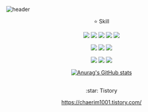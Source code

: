 ![header](https://capsule-render.vercel.app/api?type=waving&color=auto&height=300&section=header&text=Hello%20I'm%20chaerim&fontSize=90)

<div align=center>

  
  :star: Skill
  
   <img src="https://img.shields.io/badge/C++-00599C?style=flat-square&logo=C%2B%2B&logoColor=white"/></a> 
  <img src="https://img.shields.io/badge/Java-007396?style=flat-square&logo=Java&logoColor=white"/></a> 
  <img src="https://img.shields.io/badge/Python-3766AB?style=flat-square&logo=Python&logoColor=white"/></a> 
   <img src="https://img.shields.io/badge/Javascript-F7DF1E?style=flat-square&logo=Javascript&logoColor=white"/></a>
   <img src="https://img.shields.io/badge/TypeScript-3178C6?style=flat-square&logo=TypeScript&logoColor=white"/></a>
   
  <img src="https://img.shields.io/badge/Django-092E20?style=flat-square&logo=Django&logoColor=white"/></a> 
  <img src="https://img.shields.io/badge/Node.js-339933?style=flat-square&logo=Node.js&logoColor=white"/></a>
     <img src="https://img.shields.io/badge/NestJS-E0234E?style=flat-square&logo=NestJS&logoColor=white"/></a>
  
  <img src="https://img.shields.io/badge/Docker-2496ED?style=flat-square&logo=Docker&logoColor=white"/></a>
  <img src="https://img.shields.io/badge/MySQL-4479A1?style=flat-square&logo=MySQL&logoColor=white"/></a>
    <img src="https://img.shields.io/badge/MongoDB-47A248?style=flat-square&logo=MongoDB&logoColor=white"/></a>
 
 [![Anurag's GitHub stats](https://github-readme-stats.vercel.app/api?username=Chaerim1001)](https://github.com/Chaerim1001/github-readme-stats)
 
  </br>
   :star: Tistory
   
   https://chaerim1001.tistory.com/
  
</div>


<!--
**ParkChaerim/ParkChaerim** is a ✨ _special_ ✨ repository because its `README.md` (this file) appears on your GitHub profile.

Here are some ideas to get you started:

- 🔭 I’m currently working on ...
- 🌱 I’m currently learning ...
- 👯 I’m looking to collaborate on ...
- 🤔 I’m looking for help with ...
- 💬 Ask me about ...
- 📫 How to reach me: ...
- 😄 Pronouns: ...
- ⚡ Fun fact: ...
-->
